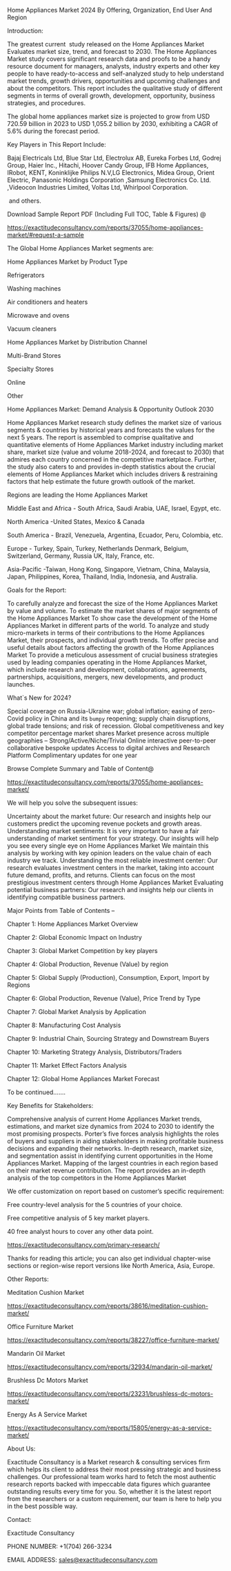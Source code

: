 Home Appliances Market 2024 By Offering, Organization, End User And Region

Introduction:

The greatest current  study released on the Home Appliances Market Evaluates market size, trend, and forecast to 2030. The Home Appliances Market study covers significant research data and proofs to be a handy resource document for managers, analysts, industry experts and other key people to have ready-to-access and self-analyzed study to help understand market trends, growth drivers, opportunities and upcoming challenges and about the competitors. This report includes the qualitative study of different segments in terms of overall growth, development, opportunity, business strategies, and procedures.

The global home appliances market size is projected to grow from USD 720.59 billion in 2023 to USD 1,055.2 billion by 2030, exhibiting a CAGR of 5.6% during the forecast period.

Key Players in This Report Include: 

Bajaj Electricals Ltd, Blue Star Ltd, Electrolux AB, Eureka Forbes Ltd, Godrej Group, Haier Inc., Hitachi, Hoover Candy Group, IFB Home Appliances, IRobot, KENT, Koninklijke Philips N.V,LG Electronics, Midea Group, Orient Electric, Panasonic Holdings Corporation ,Samsung Electronics Co. Ltd. ,Videocon Industries Limited, Voltas Ltd, Whirlpool Corporation.

 and others.

Download Sample Report PDF (Including Full TOC, Table & Figures) @ 

https://exactitudeconsultancy.com/reports/37055/home-appliances-market/#request-a-sample

The Global Home Appliances Market segments are:

Home Appliances Market by Product Type

Refrigerators

Washing machines

Air conditioners and heaters

Microwave and ovens

Vacuum cleaners

Home Appliances Market by Distribution Channel

Multi-Brand Stores

Specialty Stores

Online

Other

Home Appliances Market: Demand Analysis & Opportunity Outlook 2030

Home Appliances Market research study defines the market size of various segments & countries by historical years and forecasts the values for the next 5 years. The report is assembled to comprise qualitative and quantitative elements of Home Appliances Market industry including market share, market size (value and volume 2018-2024, and forecast to 2030) that admires each country concerned in the competitive marketplace. Further, the study also caters to and provides in-depth statistics about the crucial elements of Home Appliances Market which includes drivers & restraining factors that help estimate the future growth outlook of the market.

Regions are leading the Home Appliances Market

Middle East and Africa - South Africa, Saudi Arabia, UAE, Israel, Egypt, etc.

North America -United States, Mexico & Canada

South America - Brazil, Venezuela, Argentina, Ecuador, Peru, Colombia, etc.

Europe - Turkey, Spain, Turkey, Netherlands Denmark, Belgium, Switzerland, Germany, Russia UK, Italy, France, etc.

Asia-Pacific -Taiwan, Hong Kong, Singapore, Vietnam, China, Malaysia, Japan, Philippines, Korea, Thailand, India, Indonesia, and Australia.

Goals for the Report:

To carefully analyze and forecast the size of the Home Appliances Market by value and volume.
To estimate the market shares of major segments of the Home Appliances Market
To show case the development of the Home Appliances Market in different parts of the world.
To analyze and study micro-markets in terms of their contributions to the Home Appliances Market, their prospects, and individual growth trends.
To offer precise and useful details about factors affecting the growth of the Home Appliances Market
To provide a meticulous assessment of crucial business strategies used by leading companies operating in the Home Appliances Market, which include research and development, collaborations, agreements, partnerships, acquisitions, mergers, new developments, and product launches.

What`s New for 2024?

Special coverage on Russia-Ukraine war; global inflation; easing of zero-Covid policy in China and its `bumpy` reopening; supply chain disruptions, global trade tensions; and risk of recession.
Global competitiveness and key competitor percentage market shares
Market presence across multiple geographies – Strong/Active/Niche/Trivial
Online interactive peer-to-peer collaborative bespoke updates
Access to digital archives and Research Platform
Complimentary updates for one year

Browse Complete Summary and Table of Content@ 

https://exactitudeconsultancy.com/reports/37055/home-appliances-market/

We will help you solve the subsequent issues:

Uncertainty about the market future: Our research and insights help our customers predict the upcoming revenue pockets and growth areas.
Understanding market sentiments: It is very important to have a fair understanding of market sentiment for your strategy. Our insights will help you see every single eye on Home Appliances Market We maintain this analysis by working with key opinion leaders on the value chain of each industry we track.
Understanding the most reliable investment center: Our research evaluates investment centers in the market, taking into account future demand, profits, and returns. Clients can focus on the most prestigious investment centers through Home Appliances Market
Evaluating potential business partners: Our research and insights help our clients in identifying compatible business partners.

Major Points from Table of Contents –

Chapter 1: Home Appliances Market Overview

Chapter 2: Global Economic Impact on Industry

Chapter 3: Global Market Competition by key players

Chapter 4: Global Production, Revenue (Value) by region

Chapter 5: Global Supply (Production), Consumption, Export, Import by Regions

Chapter 6: Global Production, Revenue (Value), Price Trend by Type

Chapter 7: Global Market Analysis by Application

Chapter 8: Manufacturing Cost Analysis

Chapter 9: Industrial Chain, Sourcing Strategy and Downstream Buyers

Chapter 10: Marketing Strategy Analysis, Distributors/Traders

Chapter 11: Market Effect Factors Analysis

Chapter 12: Global Home Appliances Market Forecast

To be continued…….

Key Benefits for Stakeholders:

Comprehensive analysis of current Home Appliances Market trends, estimations, and market size dynamics from 2024 to 2030 to identify the most promising prospects.
Porter’s five forces analysis highlights the roles of buyers and suppliers in aiding stakeholders in making profitable business decisions and expanding their networks.
In-depth research, market size, and segmentation assist in identifying current opportunities in the Home Appliances Market.
Mapping of the largest countries in each region based on their market revenue contribution.
The report provides an in-depth analysis of the top competitors in the Home Appliances Market

We offer customization on report based on customer’s specific requirement:

Free country-level analysis for the 5 countries of your choice.

Free competitive analysis of 5 key market players.

40 free analyst hours to cover any other data point.

https://exactitudeconsultancy.com/primary-research/

Thanks for reading this article; you can also get individual chapter-wise sections or region-wise report versions like North America, Asia, Europe.

Other Reports:

Meditation Cushion Market

https://exactitudeconsultancy.com/reports/38616/meditation-cushion-market/

Office Furniture Market

https://exactitudeconsultancy.com/reports/38227/office-furniture-market/

Mandarin Oil Market

https://exactitudeconsultancy.com/reports/32934/mandarin-oil-market/

Brushless Dc Motors Market

https://exactitudeconsultancy.com/reports/23231/brushless-dc-motors-market/

Energy As A Service Market

https://exactitudeconsultancy.com/reports/15805/energy-as-a-service-market/

About Us:

Exactitude Consultancy is a Market research & consulting services firm which helps its client to address their most pressing strategic and business challenges. Our professional team works hard to fetch the most authentic research reports backed with impeccable data figures which guarantee outstanding results every time for you. So, whether it is the latest report from the researchers or a custom requirement, our team is here to help you in the best possible way.

Contact: 

Exactitude Consultancy

PHONE NUMBER: +1(704) 266-3234

EMAIL ADDRESS: sales@exactitudeconsultancy.com
